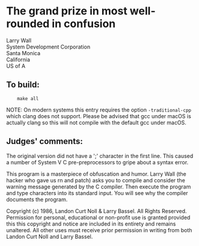 # The grand prize in most well-rounded in confusion

Larry Wall  
System Development Corporation  
Santa Monica  
California  
US of A  

## To build:

        make all


NOTE: On modern systems this entry requires the option `-traditional-cpp` which
clang does not support. Please be advised that gcc under macOS is actually
clang so this will not compile with the default gcc under macOS.

## Judges' comments:

The original version did not have a ';' character in the first line.
This caused a number of System V C pre-preprocessors to gripe about a
syntax error.

This program is a masterpiece of obfuscation and humor.  Larry Wall
(the hacker who gave us rn and patch) asks you to compile and consider
the warning message generated by the C compiler.  Then execute the
program and type characters into its standard input.  You will see why
the compiler documents the program.


Copyright (c) 1986, Landon Curt Noll & Larry Bassel.
All Rights Reserved.  Permission for personal, educational or non-profit use is
granted provided this this copyright and notice are included in its entirety
and remains unaltered.  All other uses must receive prior permission in writing
from both Landon Curt Noll and Larry Bassel.
